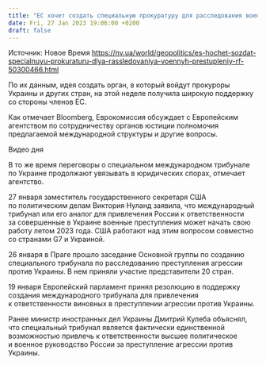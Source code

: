 ```yaml
---
title: "ЕС хочет создать специальную прокуратуру для расследования военных преступлений РФ — Bloomberg"
date: Fri, 27 Jan 2023 19:06:00 +0200
draft: false
---
```

Источник: Новое Время https://nv.ua/world/geopolitics/es-hochet-sozdat-specialnuyu-prokuraturu-dlya-rassledovaniya-voennyh-prestupleniy-rf-50300466.html


 По их данным, идея создать орган, в который войдут прокуроры Украины и других стран, на этой неделе получила широкую поддержку со стороны членов ЕС.

Как отмечает Bloomberg, Еврокомиссия обсуждает с Европейским агентством по сотрудничеству органов юстиции полномочия предлагаемой международной структуры и другие вопросы.

  Видео дня   

В то же время переговоры о специальном международном трибунале по Украине продолжают увязывать в юридических спорах, отмечает агентство.

27 января заместитель государственного секретаря США по политическим делам Виктория Нуланд заявила, что международный трибунал или его аналог для привлечения России к ответственности за совершенные в Украине военные преступления может начать свою работу летом 2023 года. США работают над этим вопросом совместно со странами G7 и Украиной.

26 января в Праге прошло заседание Основной группы по созданию специального трибунала по расследованию преступления агрессии против Украины. В нем приняли участие представители 20 стран.

19 января Европейский парламент принял резолюцию в поддержку создания международного трибунала для привлечения к ответственности виновных в преступлении агрессии против Украины.

Ранее министр иностранных дел Украины Дмитрий Кулеба объяснял, что специальный трибунал является фактически единственной возможностью привлечь к ответственности высшее политическое и военное руководство России за преступление агрессии против Украины.
